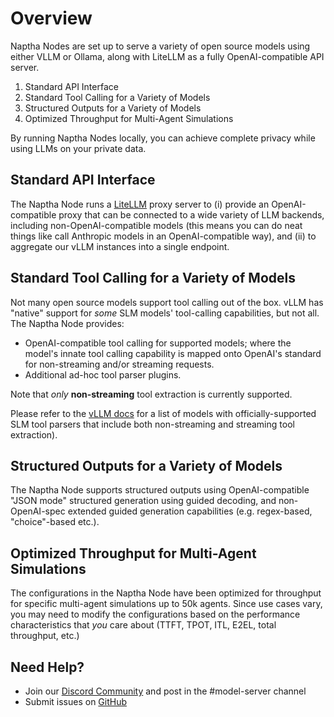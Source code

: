 # Overview

Naptha Nodes are set up to serve a variety of open source models using either VLLM or Ollama, along with LiteLLM as a fully OpenAI-compatible API server. 

1. Standard API Interface
2. Standard Tool Calling for a Variety of Models
3. Structured Outputs for a Variety of Models
4. Optimized Throughput for Multi-Agent Simulations

By running Naptha Nodes locally, you can achieve complete privacy while using LLMs on your private data.

## Standard API Interface

The Naptha Node runs a [LiteLLM](https://docs.litellm.ai/docs/) proxy server to (i) provide an OpenAI-compatible proxy that can be connected to a wide variety of LLM backends, including non-OpenAI-compatible models (this means you can do neat things like call Anthropic models in an OpenAI-compatible way), and (ii) to aggregate our vLLM instances into a single endpoint. 

## Standard Tool Calling for a Variety of Models

Not many open source models support tool calling out of the box. vLLM has "native" support for _some_ SLM  models' tool-calling capabilities, but not all. The Naptha Node provides:

- OpenAI-compatible tool calling for supported models; where the model's innate tool calling capability is mapped onto OpenAI's standard for non-streaming and/or streaming requests. 
- Additional ad-hoc tool parser plugins.

Note that _only_ **non-streaming** tool extraction is currently supported. 

Please refer to the [vLLM docs](https://docs.vllm.ai/en/latest/usage/tool_calling.html) for a list of models with officially-supported SLM tool parsers that include both non-streaming and streaming tool extraction).

## Structured Outputs for a Variety of Models

The Naptha Node supports structured outputs using OpenAI-compatible "JSON mode" structured generation using guided decoding, and non-OpenAI-spec extended guided generation capabilities (e.g. regex-based, "choice"-based etc.). 

## Optimized Throughput for Multi-Agent Simulations

The configurations in the Naptha Node have been optimized for throughput for specific multi-agent simulations up to 50k agents. Since use cases vary, you may need to modify the configurations based on the performance characteristics that _you_ care about (TTFT, TPOT, ITL, E2EL, total throughput, etc.)

## Need Help?
- Join our [Discord Community](https://naptha.ai/naptha-community) and post in the #model-server channel
- Submit issues on [GitHub](https://github.com/NapthaAI)

